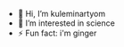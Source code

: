 - 👋 Hi, I’m kuleminartyom
- 👀 I’m interested in science
- ⚡ Fun fact: i'm ginger

<!---
kuleminartyom/kuleminartyom is a ✨ special ✨ repository because its `README.md` (this file) appears on your GitHub profile.
You can click the Preview link to take a look at your changes.
--->
